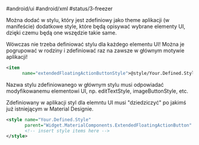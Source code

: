 #android/ui #android/xml 
#status/3-freezer 

Można dodać w stylu, który jest zdefiniowy jako theme aplikacji (w manifeście) dodatkowe style, które będą opisywać wybrane elementy UI, dzięki czemu będą one wszędzie takie same.

Wówczas nie trzeba definiować stylu dla każdego elementu UI! Można je pogrupować w rodziny i zdefiniować raz na zawsze w głównym motywie aplikacji!

```xml
<item 
	  name="extendedFloatingActionButtonStyle">@style/Your.Defined.Style </item>
```
Nazwa stylu zdefiniowanego w głównym stylu musi odpowiadać modyfikowanemu elementowi UI, np. editTextStyle, imageButtonStyle, etc.

Zdefiniowany w aplikacji styl dla elemntu UI musi "dziedziczyć" po jakimś już istniejącym w Material Designie.

```xml
<style name="Your.Defined.Style" 
	   parent="Widget.MaterialComponents.ExtendedFloatingActionButton" >
	   <!-- insert style items here -->
</style>
```